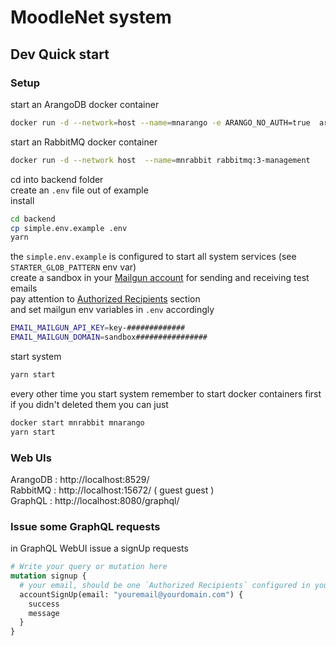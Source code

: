 # MoodleNet system

## Dev Quick start

### Setup

start an ArangoDB docker container

```bash
docker run -d --network=host --name=mnarango -e ARANGO_NO_AUTH=true  arangodb/arangodb
```

start an RabbitMQ docker container

```bash
docker run -d --network host  --name=mnrabbit rabbitmq:3-management
```

cd into backend folder  
create an `.env` file out of example  
install

```bash
cd backend
cp simple.env.example .env
yarn
```

the `simple.env.example` is configured to start all system services (see `STARTER_GLOB_PATTERN` env var)  
create a sandbox in your [Mailgun account](https://help.mailgun.com/hc/en-us/sections/200437784-Getting-Started) for sending and receiving test emails  
pay attention to [Authorized Recipients](https://help.mailgun.com/hc/en-us/articles/217531258-Authorized-Recipients) section  
and set mailgun env variables in `.env` accordingly

```bash
EMAIL_MAILGUN_API_KEY=key-#############
EMAIL_MAILGUN_DOMAIN=sandbox################
```

start system

```bash
yarn start
```

every other time you start system remember to start docker containers first  
if you didn't deleted them you can just

```bash
docker start mnrabbit mnarango
yarn start
```

### Web UIs

ArangoDB : http://localhost:8529/  
RabbitMQ : http://localhost:15672/ ( guest guest )  
GraphQL : http://localhost:8080/graphql/

### Issue some GraphQL requests

in GraphQL WebUI issue a signUp requests

```graphql
# Write your query or mutation here
mutation signup {
  # your email, should be one `Authorized Recipients` configured in your mailgun sandbox
  accountSignUp(email: "youremail@yourdomain.com") {
    success
    message
  }
}
```
